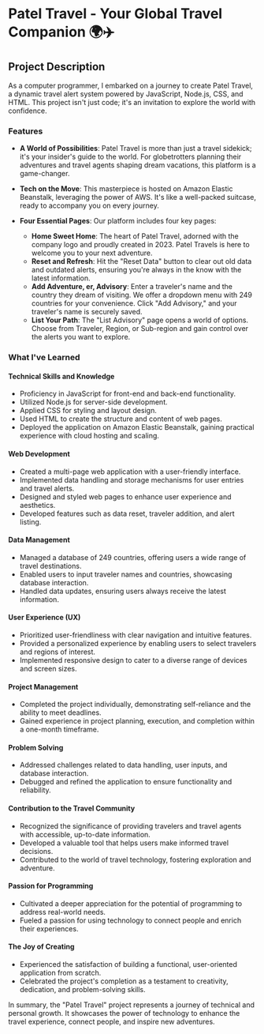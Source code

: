 # Patel Travel - Your Global Travel Companion 🌍✈️

## Project Description

As a computer programmer, I embarked on a journey to create Patel Travel, a dynamic travel alert system powered by JavaScript, Node.js, CSS, and HTML. This project isn't just code; it's an invitation to explore the world with confidence.

### Features

- **A World of Possibilities**: Patel Travel is more than just a travel sidekick; it's your insider's guide to the world. For globetrotters planning their adventures and travel agents shaping dream vacations, this platform is a game-changer.

- **Tech on the Move**: This masterpiece is hosted on Amazon Elastic Beanstalk, leveraging the power of AWS. It's like a well-packed suitcase, ready to accompany you on every journey.

- **Four Essential Pages**: Our platform includes four key pages:
  - **Home Sweet Home**: The heart of Patel Travel, adorned with the company logo and proudly created in 2023. Patel Travels is here to welcome you to your next adventure.
  - **Reset and Refresh**: Hit the "Reset Data" button to clear out old data and outdated alerts, ensuring you're always in the know with the latest information.
  - **Add Adventure, er, Advisory**: Enter a traveler's name and the country they dream of visiting. We offer a dropdown menu with 249 countries for your convenience. Click "Add Advisory," and your traveler's name is securely saved.
  - **List Your Path**: The "List Advisory" page opens a world of options. Choose from Traveler, Region, or Sub-region and gain control over the alerts you want to explore.

### What I've Learned

#### Technical Skills and Knowledge

- Proficiency in JavaScript for front-end and back-end functionality.
- Utilized Node.js for server-side development.
- Applied CSS for styling and layout design.
- Used HTML to create the structure and content of web pages.
- Deployed the application on Amazon Elastic Beanstalk, gaining practical experience with cloud hosting and scaling.

#### Web Development

- Created a multi-page web application with a user-friendly interface.
- Implemented data handling and storage mechanisms for user entries and travel alerts.
- Designed and styled web pages to enhance user experience and aesthetics.
- Developed features such as data reset, traveler addition, and alert listing.

#### Data Management

- Managed a database of 249 countries, offering users a wide range of travel destinations.
- Enabled users to input traveler names and countries, showcasing database interaction.
- Handled data updates, ensuring users always receive the latest information.

#### User Experience (UX)

- Prioritized user-friendliness with clear navigation and intuitive features.
- Provided a personalized experience by enabling users to select travelers and regions of interest.
- Implemented responsive design to cater to a diverse range of devices and screen sizes.

#### Project Management

- Completed the project individually, demonstrating self-reliance and the ability to meet deadlines.
- Gained experience in project planning, execution, and completion within a one-month timeframe.

#### Problem Solving

- Addressed challenges related to data handling, user inputs, and database interaction.
- Debugged and refined the application to ensure functionality and reliability.

#### Contribution to the Travel Community

- Recognized the significance of providing travelers and travel agents with accessible, up-to-date information.
- Developed a valuable tool that helps users make informed travel decisions.
- Contributed to the world of travel technology, fostering exploration and adventure.

#### Passion for Programming

- Cultivated a deeper appreciation for the potential of programming to address real-world needs.
- Fueled a passion for using technology to connect people and enrich their experiences.

#### The Joy of Creating

- Experienced the satisfaction of building a functional, user-oriented application from scratch.
- Celebrated the project's completion as a testament to creativity, dedication, and problem-solving skills.

In summary, the "Patel Travel" project represents a journey of technical and personal growth. It showcases the power of technology to enhance the travel experience, connect people, and inspire new adventures.
